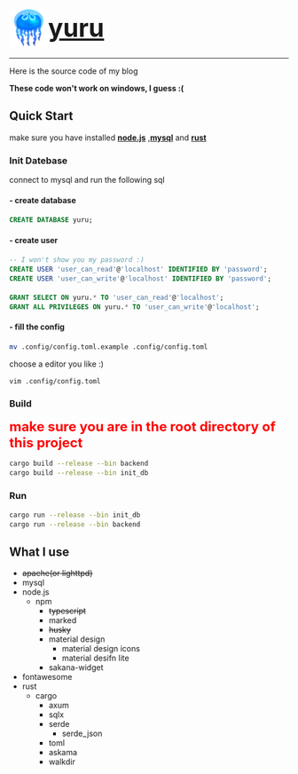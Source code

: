<h1>
    <a href="https://github.com/MYRon-TO/yuru" style="font-size: 2.8rem; display: flex; align-items: center;
    ">
    <img src="./assets/images/jellyfish.png" width="70px" height="70px" alt="yuru">
            yuru
    </a>
</h1>

---

Here is the source code of my blog

**These code won't work on windows, I guess :(**

## Quick Start
make sure you have installed [**node.js**](https://nodejs.org/en) ,[**mysql**](https://www.mysql.com/downloads/) and [**rust**](https://www.rust-lang.org/zh-CN/tools/install)

### Init Datebase

connect to mysql and run the following sql

#### - create database
```sql
CREATE DATABASE yuru;
```

#### - create user
```sql
-- I won't show you my password :)
CREATE USER 'user_can_read'@'localhost' IDENTIFIED BY 'password';
CREATE USER 'user_can_write'@'localhost' IDENTIFIED BY 'password';

GRANT SELECT ON yuru.* TO 'user_can_read'@'localhost';
GRANT ALL PRIVILEGES ON yuru.* TO 'user_can_write'@'localhost';
```

#### - fill the config
```bash
mv .config/config.toml.example .config/config.toml
```
choose a editor you like :)
```bash
vim .config/config.toml
```

### Build
<font size=5rem color=red>**make sure you are in the root directory of this project**</font>
```bash
cargo build --release --bin backend
cargo build --release --bin init_db
```

### Run
```bash
cargo run --release --bin init_db
cargo run --release --bin backend
```

## What I use
- ~~apache(or lighttpd)~~
- mysql
- node.js
  - npm
    - ~~typescript~~ <!-- actually, i didn't use it -->
    - marked <!-- markdown parser -->
    - ~~husky~~ <!-- git hook -->
    - material design <!-- css framework -->
        - material design icons
        - material desifn lite
    - sakana-widget <!-- a widget -->
- fontawesome <!-- icon font -->
- rust
  - cargo
    - axum <!-- web framework -->
    - sqlx <!-- database driver -->
    - serde <!-- json parser -->
      - serde_json <!-- json parser -->
    - toml
    - askama <!-- template engine -->
    - walkdir
